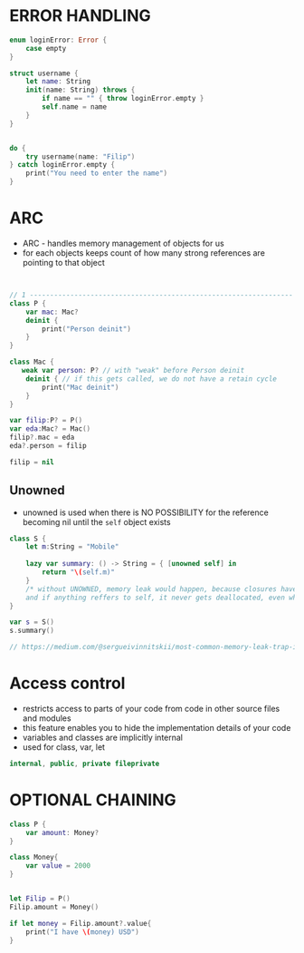 # ERROR HANDLING

```swift
enum loginError: Error {
    case empty
}

struct username {
    let name: String
    init(name: String) throws {
        if name == "" { throw loginError.empty }
        self.name = name
    }
}


do {
    try username(name: "Filip")
} catch loginError.empty {
    print("You need to enter the name")
}

```



# ARC
* ARC - handles memory management of objects for us
* for each objects keeps count of how many strong references are pointing to that object

```swift


// 1 -----------------------------------------------------------------
class P {
    var mac: Mac?
    deinit {
        print("Person deinit")
    }
}

class Mac {
   weak var person: P? // with "weak" before Person deinit
    deinit { // if this gets called, we do not have a retain cycle
        print("Mac deinit")
    }
}

var filip:P? = P()
var eda:Mac? = Mac()
filip?.mac = eda
eda?.person = filip

filip = nil
```


## Unowned
* unowned is used when there is NO POSSIBILITY for the reference becoming nil until the ```self``` object exists

```swift
class S {
    let m:String = "Mobile"
    
    lazy var summary: () -> String = { [unowned self] in
        return "\(self.m)"
    }
    /* without UNOWNED, memory leak would happen, because closures have to capture entire block
    and if anything reffers to self, it never gets deallocated, even when the "S" class may have been deallocated */
}

var s = S()
s.summary()

// https://medium.com/@sergueivinnitskii/most-common-memory-leak-trap-in-swift-4565dbae5445

```




# Access control
* restricts access to parts of your code from code in other source files and modules
* this feature enables you to hide the implementation details of your code
* variables and classes are implicitly internal
* used for class, var, let
```swift
internal, public, private fileprivate
```


# OPTIONAL CHAINING
```swift
class P {
    var amount: Money?
}

class Money{
    var value = 2000
}


let Filip = P()
Filip.amount = Money()

if let money = Filip.amount?.value{
    print("I have \(money) USD")
}
```



